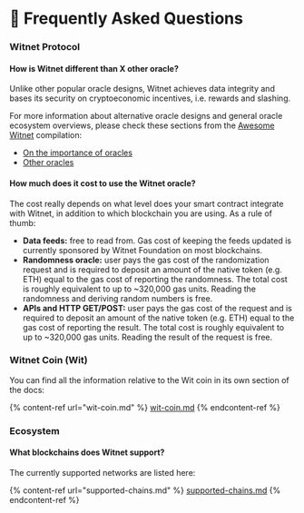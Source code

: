 # 🤔 Frequently Asked Questions

### Witnet Protocol

#### How is Witnet different than X other oracle?

Unlike other popular oracle designs, Witnet achieves data integrity and bases its security on cryptoeconomic incentives, i.e. rewards and slashing.

For more information about alternative oracle designs and general oracle ecosystem overviews, please check these sections from the [Awesome Witnet](awesome-witnet.md) compilation:

* [On the importance of oracles](awesome-witnet.md#on-the-importance-of-oracles)
* [Other oracles](awesome-witnet.md#other-oracles)

#### How much does it cost to use the Witnet oracle?

The cost really depends on what level does your smart contract integrate with Witnet, in addition to which blockchain you are using. As a rule of thumb:

* **Data feeds:** free to read from. Gas cost of keeping the feeds updated is currently sponsored by Witnet Foundation on most blockchains.
* **Randomness oracle:** user pays the gas cost of the randomization request and is required to deposit an amount of the native token (e.g. ETH) equal to the gas cost of reporting the randomness. The total cost is roughly equivalent to up to \~320,000 gas units. Reading the randomness and deriving random numbers is free.
* **APIs and HTTP GET/POST:** user pays the gas cost of the request and is required to deposit an amount of the native token (e.g. ETH) equal to the gas cost of reporting the result. The total cost is roughly equivalent to up to \~320,000 gas units. Reading the result of the request is free.

### Witnet Coin (Wit)

You can find all the information relative to the Wit coin in its own section of the docs:

{% content-ref url="wit-coin.md" %}
[wit-coin.md](wit-coin.md)
{% endcontent-ref %}

### Ecosystem

#### What blockchains does Witnet support?

The currently supported networks are listed here:

{% content-ref url="supported-chains.md" %}
[supported-chains.md](supported-chains.md)
{% endcontent-ref %}
